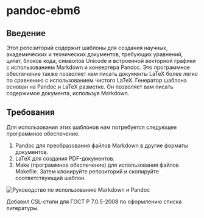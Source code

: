 # pandoc-ebm6

## Введение

Этот репозиторий содержит шаблоны для создания научных, академических и технических документов, требующих уравнений, цитат, блоков кода, символов Unicode и встроенной векторной графики с использованием Markdown и конвертера Pandoc. Это программное обеспечение также позволяет нам писать документы LaTeX более легко по сравнению с использованием чистого LaTeX. Генератор шаблона основан на Pandoc и LaTeX разметке. Он позволяет вам писать содержимое документа, используя Markdown.

## Требования

Для использования этих шаблонов нам потребуется следующее программное обеспечение.

1. Pandoc для преобразования файлов Markdown в другие форматы документов.
2. LaTeX для создания PDF-документов.
3. Make (программное обеспечение) для использования файлов Makefile.
Затем клонируйте репозиторий и скопируйте соответствующий шаблон.

![Руководство по использованию Markdown и Pandoc](https://programminghistorian.org/en/lessons/sustainable-authorship-in-plain-text-using-pandoc-and-markdown)

Добавил CSL-стили для ГОСТ Р 7.0.5-2008 по оформлению списка литературы.